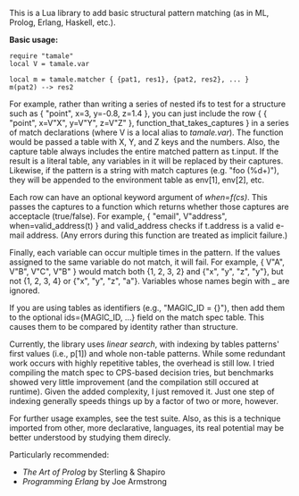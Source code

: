This is a Lua library to add basic structural pattern matching (as in ML, Prolog, Erlang, Haskell, etc.).

**Basic usage:**

    require "tamale"
    local V = tamale.var
    
    local m = tamale.matcher { {pat1, res1}, {pat2, res2}, ... }
    m(pat2) --> res2

For example, rather than writing a series of nested ifs to test
for a structure such as { "point", x=3, y=-0.8, z=1.4 }, you can just
include the row
    { { "point", x=V"X", y=V"Y", z=V"Z" }, function_that_takes_captures }
in a series of match declarations (where V is a local alias to
*tamale.var*). The function would be passed a table with X, Y, and Z
keys and the numbers. Also, the capture table always includes the entire
matched pattern as t.input. If the result is a literal table, any
variables in it will be replaced by their captures. Likewise, if the
pattern is a string with match captures (e.g. "foo (%d+)"), they will
be appended to the environment table as env[1], env[2], etc.

Each row can have an optional keyword argument of *when*=*f(cs)*. This
passes the captures to a function which returns whether those captures
are acceptacle (true/false). For example,
    { "email", V"address", when=valid_address(t) }
and valid_address checks if t.address is a valid e-mail address.
(Any errors during this function are treated as implicit failure.)

Finally, each variable can occur multiple times in the pattern. If the
values assigned to the same variable do not match, it will fail. For
example, { V"A", V"B", V"C", V"B" } would match both {1, 2, 3, 2} and
{"x", "y", "z", "y"}, but not {1, 2, 3, 4} or {"x", "y", "z", "a"}.
Variables whose names begin with _ are ignored.

If you are using tables as identifiers (e.g., "MAGIC_ID = {}"), then
add them to the optional ids={MAGIC_ID, ...} field on the match
spec table. This causes them to be compared by identity rather than
structure.

Currently, the library uses *linear search*, with indexing by tables
patterns' first values (i.e., p[1]) and whole non-table patterns. While
some redundant work occurs with highly repetitive tables, the overhead
is still low. I tried compiling the match spec to CPS-based decision
tries, but benchmarks showed very little improvement (and the
compilation still occured at runtime). Given the added complexity, I
just removed it. Just one step of indexing generally speeds things up by
a factor of two or more, however.

For further usage examples, see the test suite. Also, as this is a
technique imported from other, more declarative, languages, its real
potential may be better understood by studying them direcly.

Particularly recommended:

* _The Art of Prolog_ by Sterling & Shapiro
* _Programming Erlang_ by Joe Armstrong
